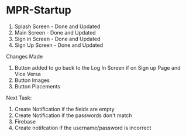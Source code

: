 # MPR-Startup
1. Splash Screen - Done and Updated 
2. Main Screen - Done and Updated 
3. Sign in Screen - Done and Updated
4. Sign Up Screen - Done and Updated 


Changes Made
1. Button added to go back to the Log In Screen if on Sign up Page and Vice Versa
2. Button Images 
3. Button Placements 


Next Task:
1. Create Notification if the fields are empty 
2. Create Notification if the passwords don't match
3. Firebase
4. Create notifcation if the username/password is incorrect 

